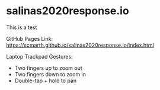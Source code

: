 # salinas2020response.io

This is a test

GitHub Pages Link: https://scmarth.github.io/salinas2020response.io/index.html

Laptop Trackpad Gestures:
* Two fingers up to zoom out
* Two fingers down to zoom in
* Double-tap + hold to pan
